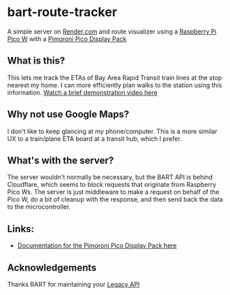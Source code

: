 # bart-route-tracker
A simple server on [Render.com](https://render.com) and route visualizer using a [Raspberry Pi Pico W](https://www.pishop.us/product/raspberry-pi-pico-w/) with a [Pimoroni Pico Display Pack](https://shop.pimoroni.com/products/pico-display-pack?variant=32368664215635)

## What is this?
This lets me track the ETAs of Bay Area Rapid Transit train lines at the stop nearest my home. I can more efficiently plan walks to the station using this information.
[Watch a brief demonstration video here](https://github.com/n4sky/bart-route-tracker/assets/8070562/3a1a7267-9eb4-40a0-8c67-ec2514572649)

## Why not use Google Maps?
I don't like to keep glancing at my phone/computer. This is a more similar UX to a train/plane ETA board at a transit hub, which I prefer. 

## What's with the server?
The server wouldn't normally be necessary, but the BART API is behind Cloudflare, which seems to block requests that originate from Raspberry Pico Ws. The server is just middleware to make a request on behalf of the Pico W, do a bit of cleanup with the response, and then send back the data to the microcontroller.

## Links:
* [Documentation for the Pimoroni Pico Display Pack here](https://github.com/pimoroni/pimoroni-pico/blob/main/micropython/modules/picographics/README.md#changing-the-font)

## Acknowledgements
Thanks BART for maintaining your [Legacy API](https://www.bart.gov/schedules/developers/api)
